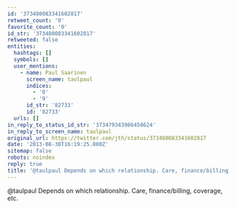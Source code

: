 ```yaml
---
id: '373480083341602817'
retweet_count: '0'
favorite_count: '0'
id_str: '373480083341602817'
retweeted: false
entities:
  hashtags: []
  symbols: []
  user_mentions:
    - name: Paul Saarinen
      screen_name: taulpaul
      indices:
        - '0'
        - '9'
      id_str: '82733'
      id: '82733'
  urls: []
in_reply_to_status_id_str: '373479343986458624'
in_reply_to_screen_name: taulpaul
original_url: https://twitter.com/jth/status/373480083341602817
date: '2013-08-30T16:19:25.000Z'
sitemap: false
robots: noindex
reply: true
title: '@taulpaul Depends on which relationship. Care, finance/billing, coverage, etc.'
---
```


@taulpaul Depends on which relationship. Care, finance/billing, coverage, etc.